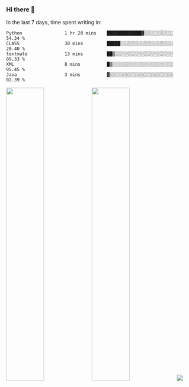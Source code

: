 ### Hi there 👋

In the last 7 days, time spent writing in:

<!--START_SECTION:waka-->

```text
Python                1 hr 20 mins    █████████████▓░░░░░░░░░░░   54.34 %
CLASS                 30 mins         █████░░░░░░░░░░░░░░░░░░░░   20.40 %
textmate              13 mins         ██▒░░░░░░░░░░░░░░░░░░░░░░   09.33 %
XML                   8 mins          █▒░░░░░░░░░░░░░░░░░░░░░░░   05.45 %
Java                  3 mins          ▓░░░░░░░░░░░░░░░░░░░░░░░░   02.39 %
```

<!--END_SECTION:waka-->

<img src="https://wakatime.com/share/@jimtje/5d0c92de-08f8-4a72-8f2f-6a9693d1e318.svg" width=45% height=45%> <img src="https://wakatime.com/share/@jimtje/501498ae-bda5-4da7-a89d-b40bcdd5556d.svg" width=45% height=45%>
![](https://hit.yhype.me/github/profile?user_id=43537315)
